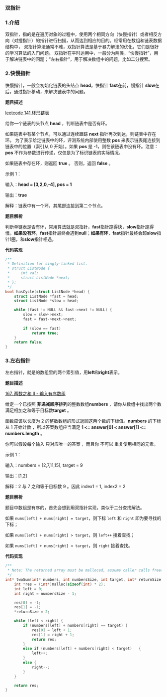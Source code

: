 ### 双指针

### 1.介绍
双指针，指的是在遍历对象的过程中，使用两个相同方向（快慢指针）或者相反方向（对撞指针）的指针进行扫描，从而达到相应的目的。经常用在数组和链表数据结构中，
双指针算法通常不难，双指针算法是基于暴力解法的优化，它们是很好的学习算法的入门问题。
双指针在平时运用中，一般分为两类，“快慢指针”，用于解决链表中的问题；“左右指针”，用于解决数组中的问题，比如二分搜索。

### 2.快慢指针
快慢指针，一般会初始化链表的头结点 **head**，快指针 **fast**在前，慢指针 **slow**在后，通过指针移动，来解决链表中的问题。

**题目描述**

[leetcode 141.环形链表](https://leetcode-cn.com/problems/linked-list-cycle/)

给你一个链表的头节点 **head** ，判断链表中是否有环。

如果链表中有某个节点，可以通过连续跟踪 **next** 指针再次到达，则链表中存在环。 为了表示给定链表中的环，评测系统内部使用整数 **pos** 来表示链表尾连接到链表中的位置（索引从 0 开始）。如果 **pos** 是 -1，则在该链表中没有环。注意：**pos** 不作为参数进行传递，仅仅是为了标识链表的实际情况。

如果链表中存在环，则返回 **true** 。 否则，返回 **false** 。

示例 1：

输入：**head = [3,2,0,-4], pos = 1**

输出：**true**

解释：链表中有一个环，其尾部连接到第二个节点。

**题目解析**

判断单链表是否有环，常用算法就是双指针，**fast**指针跑得快，**slow**指针跑得慢。**如果没有环**，**fast**指针最终会遇到**null**；**如果有环**，**fast**指针最终会超**slow**指针1圈，和**slow**指针相遇。

**代码实现**

```cpp
/**
 * Definition for singly-linked list.
 * struct ListNode {
 *     int val;
 *     struct ListNode *next;
 * };
 */
bool hasCycle(struct ListNode *head) {
    struct ListNode *fast = head;
    struct ListNode *slow = head;

    while (fast != NULL && fast->next != NULL) {
        slow = slow->next;
        fast = fast->next->next;
        
        if (slow == fast)
            return true;
    }
    return false;
}
```

### 3.左右指针

左右指针，就是的数组里的两个索引值，用**left**和**right**表示。

**题目描述**

[167. 两数之和 II - 输入有序数组](https://leetcode-cn.com/problems/two-sum-ii-input-array-is-sorted/)

给定一个已按照 **非递减顺序排列**的整数数组**numbers** ，请你从数组中找出两个数满足相加之和等于目标数**target** 。

函数应该以长度为 2 的整数数组的形式返回这两个数的下标值。**numbers** 的下标 从 1 开始计数 ，所以答案数组应当满足 **1 <= answer[0] < answer[1] <= numbers.length** 。

你可以假设每个输入 只对应唯一的答案 ，而且你 不可以 重复使用相同的元素。


示例 1：

输入：numbers = [2,7,11,15], target = 9

输出：[1,2]

解释：2 与 7 之和等于目标数 9 。因此 index1 = 1, index2 = 2 

**题目解析**

题目中数组是有序的，首先会想到用双指针实现，类似于二分查找解法。

如果 `nums[left] + nums[right] = target`，则下标 `left` 和  `right` 即为要寻找的下标；

如果 `nums[left] + nums[right] > target`，则 `left++` 接着查找；

如果 `nums[left] + nums[right] < target`，则 `right` 接着查找。

**代码实现**

```cpp
/**
 * Note: The returned array must be malloced, assume caller calls free().
 */
int* twoSum(int* numbers, int numbersSize, int target, int* returnSize){
    int *res = (int*)malloc(sizeof(int) * 2);
    int left = 0;
    int right = numbersSize - 1;

    res[0] = -1;
    res[1] = -1;
    *returnSize = 2;

    while (left < right) {
        if (numbers[left] + numbers[right] == target) {
            res[0] = left + 1;
            res[1] = right + 1;
            return res;
        }
        else if (numbers[left] + numbers[right] < target)   {
            left++;
        }
        else {
            right--;
        }
    }

    return res;
}
```
